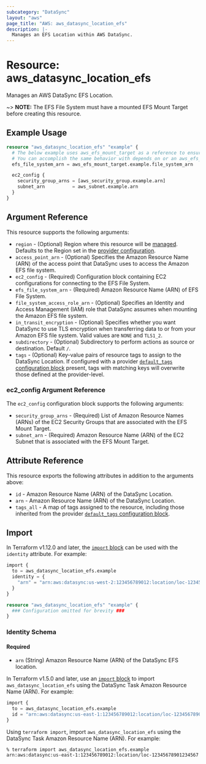```yaml
---
subcategory: "DataSync"
layout: "aws"
page_title: "AWS: aws_datasync_location_efs"
description: |-
  Manages an EFS Location within AWS DataSync.
---
```


# Resource: aws_datasync_location_efs

Manages an AWS DataSync EFS Location.

~> **NOTE:** The EFS File System must have a mounted EFS Mount Target before creating this resource.

## Example Usage

```terraform
resource "aws_datasync_location_efs" "example" {
  # The below example uses aws_efs_mount_target as a reference to ensure a mount target already exists when resource creation occurs.
  # You can accomplish the same behavior with depends_on or an aws_efs_mount_target data source reference.
  efs_file_system_arn = aws_efs_mount_target.example.file_system_arn

  ec2_config {
    security_group_arns = [aws_security_group.example.arn]
    subnet_arn          = aws_subnet.example.arn
  }
}
```

## Argument Reference

This resource supports the following arguments:

* `region` - (Optional) Region where this resource will be [managed](https://docs.aws.amazon.com/general/latest/gr/rande.html#regional-endpoints). Defaults to the Region set in the [provider configuration](https://registry.terraform.io/providers/hashicorp/aws/latest/docs#aws-configuration-reference).
* `access_point_arn` - (Optional) Specifies the Amazon Resource Name (ARN) of the access point that DataSync uses to access the Amazon EFS file system.
* `ec2_config` - (Required) Configuration block containing EC2 configurations for connecting to the EFS File System.
* `efs_file_system_arn` - (Required) Amazon Resource Name (ARN) of EFS File System.
* `file_system_access_role_arn` - (Optional)  Specifies an Identity and Access Management (IAM) role that DataSync assumes when mounting the Amazon EFS file system.
* `in_transit_encryption` - (Optional) Specifies whether you want DataSync to use TLS encryption when transferring data to or from your Amazon EFS file system. Valid values are `NONE` and `TLS1_2`.
* `subdirectory` - (Optional) Subdirectory to perform actions as source or destination. Default `/`.
* `tags` - (Optional) Key-value pairs of resource tags to assign to the DataSync Location. If configured with a provider [`default_tags` configuration block](https://registry.terraform.io/providers/hashicorp/aws/latest/docs#default_tags-configuration-block) present, tags with matching keys will overwrite those defined at the provider-level.

### ec2_config Argument Reference

The `ec2_config` configuration block supports the following arguments:

* `security_group_arns` - (Required) List of Amazon Resource Names (ARNs) of the EC2 Security Groups that are associated with the EFS Mount Target.
* `subnet_arn` - (Required) Amazon Resource Name (ARN) of the EC2 Subnet that is associated with the EFS Mount Target.

## Attribute Reference

This resource exports the following attributes in addition to the arguments above:

* `id` - Amazon Resource Name (ARN) of the DataSync Location.
* `arn` - Amazon Resource Name (ARN) of the DataSync Location.
* `tags_all` - A map of tags assigned to the resource, including those inherited from the provider [`default_tags` configuration block](https://registry.terraform.io/providers/hashicorp/aws/latest/docs#default_tags-configuration-block).

## Import

In Terraform v1.12.0 and later, the [`import` block](https://developer.hashicorp.com/terraform/language/import) can be used with the `identity` attribute. For example:

```terraform
import {
  to = aws_datasync_location_efs.example
  identity = {
    "arn" = "arn:aws:datasync:us-west-2:123456789012:location/loc-12345678901234567"
  }
}

resource "aws_datasync_location_efs" "example" {
  ### Configuration omitted for brevity ###
}
```

### Identity Schema

#### Required

- `arn` (String) Amazon Resource Name (ARN) of the DataSync EFS location.

In Terraform v1.5.0 and later, use an [`import` block](https://developer.hashicorp.com/terraform/language/import) to import `aws_datasync_location_efs` using the DataSync Task Amazon Resource Name (ARN). For example:

```terraform
import {
  to = aws_datasync_location_efs.example
  id = "arn:aws:datasync:us-east-1:123456789012:location/loc-12345678901234567"
}
```

Using `terraform import`, import `aws_datasync_location_efs` using the DataSync Task Amazon Resource Name (ARN). For example:

```console
% terraform import aws_datasync_location_efs.example arn:aws:datasync:us-east-1:123456789012:location/loc-12345678901234567
```
